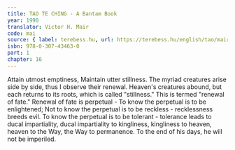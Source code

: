```yaml
---
title: TAO TE CHING - A Bantam Book
year: 1990
translator: Victor H. Mair
code: mai
source: { label: terebess.hu, url: https://terebess.hu/english/tao/mair.html }
isbn: 978-0-307-43463-0
part: 1
chapter: 16
---
```


Attain utmost emptiness,
Maintain utter stillness.
The myriad creatures arise side by side, thus I observe their renewal.
Heaven's creatures abound,
but each returns to its roots, which is called "stillness."
This is termed "renewal of fate."
Renewal of fate is perpetual -
To know the perpetual is to be enlightened;
Not to know the perpetual is to be reckless - recklessness breeds evil.
To know the perpetual is to be tolerant -
tolerance leads to ducal impartiality,
ducal impartiality to kingliness,
kingliness to heaven,
heaven to the Way,
the Way to permanence.
To the end of his days,
he will not be imperiled.
